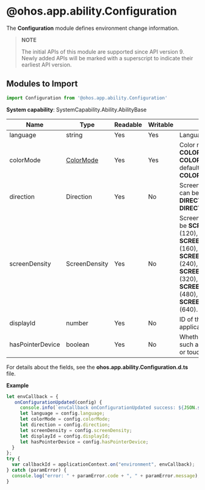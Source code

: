 # @ohos.app.ability.Configuration

The **Configuration** module defines environment change information.

> **NOTE**
> 
> The initial APIs of this module are supported since API version 9. Newly added APIs will be marked with a superscript to indicate their earliest API version.

## Modules to Import

```ts
import Configuration from '@ohos.app.ability.Configuration'
```

**System capability**: SystemCapability.Ability.AbilityBase

| Name| Type| Readable| Writable| Description|
| -------- | -------- | -------- | -------- | -------- |
| language | string | Yes| Yes| Language of the application.|
| colorMode | [ColorMode](js-apis-app-ability-configurationConstant.md#configurationconstantcolormode) | Yes| Yes| Color mode, which can be **COLOR_MODE_LIGHT** or **COLOR_MODE_DARK**. The default value is **COLOR_MODE_LIGHT**.|
| direction | Direction | Yes| No| Screen orientation, which can be **DIRECTION_HORIZONTAL** or **DIRECTION_VERTICAL**.|
| screenDensity  | ScreenDensity | Yes| No| Screen resolution, which can be **SCREEN_DENSITY_SDPI** (120), **SCREEN_DENSITY_MDPI** (160), **SCREEN_DENSITY_LDPI** (240), **SCREEN_DENSITY_XLDPI** (320), **SCREEN_DENSITY_XXLDPI** (480), or **SCREEN_DENSITY_XXXLDPI** (640).|
| displayId  | number | Yes| No| ID of the display where the application is located.|
| hasPointerDevice  | boolean | Yes| No| Whether a pointer device, such as a keyboard, mouse, or touchpad, is connected.|

For details about the fields, see the **ohos.app.ability.Configuration.d.ts** file.

**Example**    

  ```ts
  let envCallback = {
     onConfigurationUpdated(config) {
       console.info(`envCallback onConfigurationUpdated success: ${JSON.stringify(config)}`)
       let language = config.language;
       let colorMode = config.colorMode;
       let direction = config.direction;
       let screenDensity = config.screenDensity;
       let displayId = config.displayId;
       let hasPointerDevice = config.hasPointerDevice;
    }
  };
  try {
    var callbackId = applicationContext.on("environment", envCallback);
  } catch (paramError) {
    console.log("error: " + paramError.code + ", " + paramError.message);
  }
  ```
